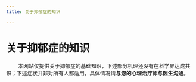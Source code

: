 ```yaml
---
title: 关于抑郁症的知识

---
```

# 关于抑郁症的知识
&ensp;&ensp;&ensp;&ensp; 本网站仅提供关于抑郁症的基础知识，下述部分机理还没有在科学界达成共识；下述症状并非对所有人都适用，具体情况请**与您的心理治疗师与医生沟通**。